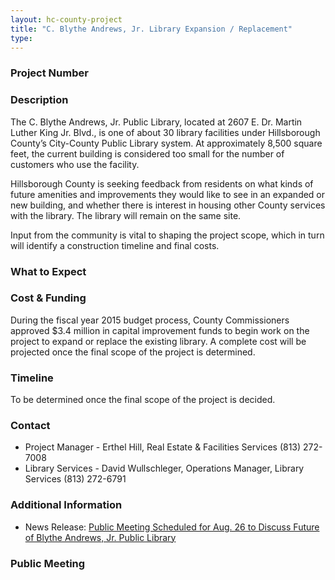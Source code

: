```yaml
---
layout: hc-county-project
title: "C. Blythe Andrews, Jr. Library Expansion / Replacement"
type:
---
```


### Project Number



### Description

The C. Blythe Andrews, Jr. Public Library, located at 2607 E. Dr. Martin Luther King Jr. Blvd., is one of about 30 library facilities under Hillsborough County’s City-County Public Library system. At approximately 8,500 square feet, the current building is considered too small for the number of customers who use the facility.

Hillsborough County is seeking feedback from residents on what kinds of future amenities and improvements they would like to see in an expanded or new building, and whether there is interest in housing other County services with the library. The library will remain on the same site.

Input from the community is vital to shaping the project scope, which in turn will identify a construction timeline and final costs.

### What to Expect



### Cost & Funding

During the fiscal year 2015 budget process, County Commissioners approved $3.4 million in capital improvement funds to begin work on the project to expand or replace the existing library. A complete cost will be projected once the final scope of the project is determined.

### Timeline

To be determined once the final scope of the project is decided.

### Contact

* Project Manager - Erthel Hill, Real Estate & Facilities Services (813) 272-7008
* Library Services - David Wullschleger, Operations Manager, Library Services (813) 272-6791

### Additional Information

* News Release: [Public Meeting Scheduled for Aug. 26 to Discuss Future of Blythe Andrews, Jr. Public Library](http://www.hillsboroughcounty.org/DocumentCenter/View/16379)

### Public Meeting
